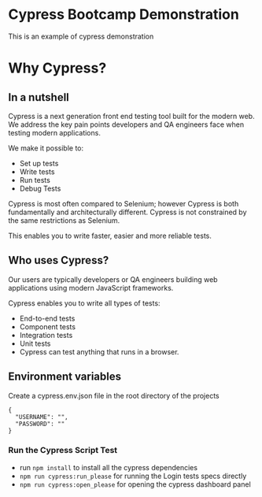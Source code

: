 # Cypress Bootcamp Demonstration

This is an example of cypress demonstration

# Why Cypress?

## In a nutshell

Cypress is a next generation front end testing tool built for the modern web. We address the key pain points developers and QA engineers face when testing modern applications.

We make it possible to:

- Set up tests
- Write tests
- Run tests
- Debug Tests

Cypress is most often compared to Selenium; however Cypress is both fundamentally and architecturally different. Cypress is not constrained by the same restrictions as Selenium.

This enables you to write faster, easier and more reliable tests.

## Who uses Cypress?

Our users are typically developers or QA engineers building web applications using modern JavaScript frameworks.

Cypress enables you to write all types of tests:

- End-to-end tests
- Component tests
- Integration tests
- Unit tests
- Cypress can test anything that runs in a browser.

## Environment variables

Create a cypress.env.json file in the root directory of the projects

```
{
  "USERNAME": "",
  "PASSWORD": ""
}

```

### Run the Cypress Script Test

- run `npm install` to install all the cypress dependencies
- `npm run cypress:run_please` for running the Login tests specs directly
- `npm run cypress:open_please` for opening the cypress dashboard panel
